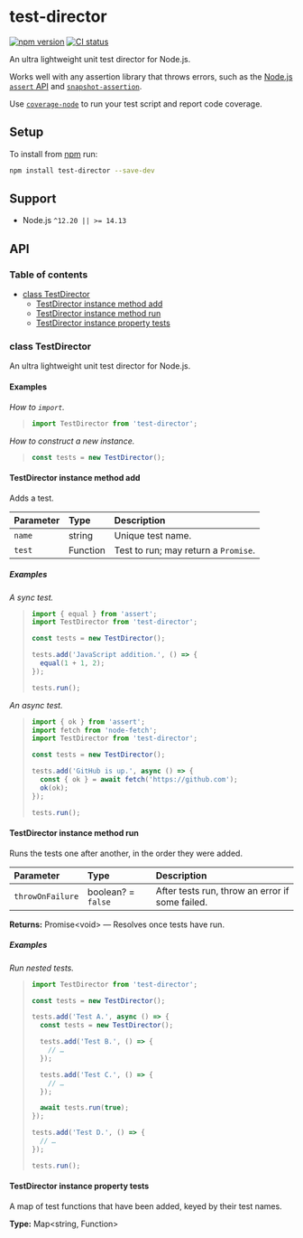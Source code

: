 # test-director

[![npm version](https://badgen.net/npm/v/test-director)](https://npm.im/test-director) [![CI status](https://github.com/jaydenseric/test-director/workflows/CI/badge.svg)](https://github.com/jaydenseric/test-director/actions)

An ultra lightweight unit test director for Node.js.

Works well with any assertion library that throws errors, such as the [Node.js `assert` API](https://nodejs.org/api/assert.html) and [`snapshot-assertion`](https://npm.im/snapshot-assertion).

Use [`coverage-node`](https://npm.im/coverage-node) to run your test script and report code coverage.

## Setup

To install from [npm](https://npmjs.com) run:

```sh
npm install test-director --save-dev
```

## Support

- Node.js `^12.20 || >= 14.13`

## API

### Table of contents

- [class TestDirector](#class-testdirector)
  - [TestDirector instance method add](#testdirector-instance-method-add)
  - [TestDirector instance method run](#testdirector-instance-method-run)
  - [TestDirector instance property tests](#testdirector-instance-property-tests)

### class TestDirector

An ultra lightweight unit test director for Node.js.

#### Examples

_How to `import`._

> ```js
> import TestDirector from 'test-director';
> ```

_How to construct a new instance._

> ```js
> const tests = new TestDirector();
> ```

#### TestDirector instance method add

Adds a test.

| Parameter | Type     | Description                          |
| :-------- | :------- | :----------------------------------- |
| `name`    | string   | Unique test name.                    |
| `test`    | Function | Test to run; may return a `Promise`. |

##### Examples

_A sync test._

> ```js
> import { equal } from 'assert';
> import TestDirector from 'test-director';
>
> const tests = new TestDirector();
>
> tests.add('JavaScript addition.', () => {
>   equal(1 + 1, 2);
> });
>
> tests.run();
> ```

_An async test._

> ```js
> import { ok } from 'assert';
> import fetch from 'node-fetch';
> import TestDirector from 'test-director';
>
> const tests = new TestDirector();
>
> tests.add('GitHub is up.', async () => {
>   const { ok } = await fetch('https://github.com');
>   ok(ok);
> });
>
> tests.run();
> ```

#### TestDirector instance method run

Runs the tests one after another, in the order they were added.

| Parameter | Type | Description |
| :-- | :-- | :-- |
| `throwOnFailure` | boolean? = `false` | After tests run, throw an error if some failed. |

**Returns:** Promise\<void> — Resolves once tests have run.

##### Examples

_Run nested tests._

> ```js
> import TestDirector from 'test-director';
>
> const tests = new TestDirector();
>
> tests.add('Test A.', async () => {
>   const tests = new TestDirector();
>
>   tests.add('Test B.', () => {
>     // …
>   });
>
>   tests.add('Test C.', () => {
>     // …
>   });
>
>   await tests.run(true);
> });
>
> tests.add('Test D.', () => {
>   // …
> });
>
> tests.run();
> ```

#### TestDirector instance property tests

A map of test functions that have been added, keyed by their test names.

**Type:** Map\<string, Function>
